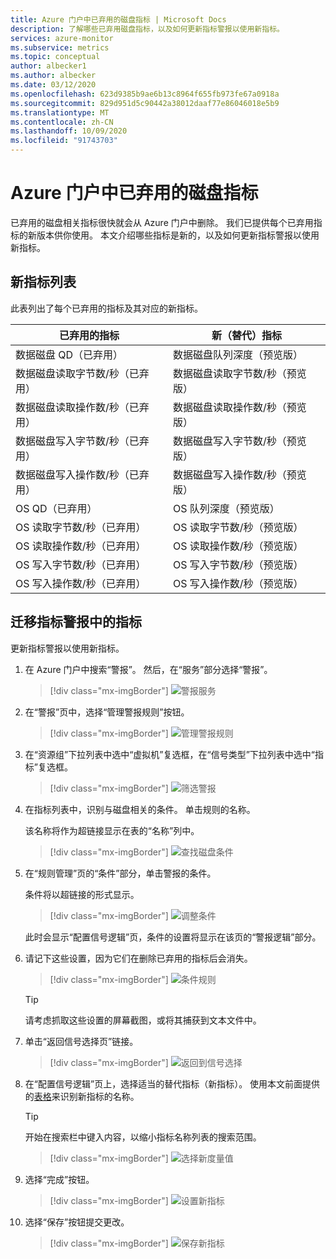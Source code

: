 ```yaml
---
title: Azure 门户中已弃用的磁盘指标 | Microsoft Docs
description: 了解哪些已弃用磁盘指标，以及如何更新指标警报以使用新指标。
services: azure-monitor
ms.subservice: metrics
ms.topic: conceptual
author: albecker1
ms.author: albecker
ms.date: 03/12/2020
ms.openlocfilehash: 623d9385b9ae6b13c8964f655fb973fe67a0918a
ms.sourcegitcommit: 829d951d5c90442a38012daaf77e86046018e5b9
ms.translationtype: MT
ms.contentlocale: zh-CN
ms.lasthandoff: 10/09/2020
ms.locfileid: "91743703"
---
```

# <a name="disk-metrics-deprecation-in-the-azure-portal"></a>Azure 门户中已弃用的磁盘指标

已弃用的磁盘相关指标很快就会从 Azure 门户中删除。 我们已提供每个已弃用指标的新版本供你使用。 本文介绍哪些指标是新的，以及如何更新指标警报以使用新指标。

## <a name="list-of-new-metrics"></a>新指标列表

此表列出了每个已弃用的指标及其对应的新指标。 

|已弃用的指标|新（替代）指标|
|----|----|
|数据磁盘 QD（已弃用）|数据磁盘队列深度（预览版）|
|数据磁盘读取字节数/秒（已弃用）|数据磁盘读取字节数/秒（预览版）|
|数据磁盘读取操作数/秒（已弃用）|数据磁盘读取操作数/秒（预览版）|
|数据磁盘写入字节数/秒（已弃用）|数据磁盘写入字节数/秒（预览版）|
|数据磁盘写入操作数/秒（已弃用）|数据磁盘写入操作数/秒（预览版）|
|OS QD（已弃用）|OS 队列深度（预览版）|
|OS 读取字节数/秒（已弃用）|OS 读取字节数/秒（预览版）|
|OS 读取操作数/秒（已弃用）|OS 读取操作数/秒（预览版）|
|OS 写入字节数/秒（已弃用）|OS 写入字节数/秒（预览版）|
|OS 写入操作数/秒（已弃用）|OS 写入操作数/秒（预览版）|

<a id="update-metrics" />

## <a name="migrate-metrics-in-your-metric-alerts"></a>迁移指标警报中的指标

更新指标警报以使用新指标。

1. 在 Azure 门户中搜索“警报”。 然后，在“服务”部分选择“警报”。 

   > [!div class="mx-imgBorder"]
   > ![警报服务](./media/portal-disk-metrics-deprecation/alert-service-azure-portal.png)

2. 在“警报”页中，选择“管理警报规则”按钮。  

   > [!div class="mx-imgBorder"]
   > ![管理警报规则](./media/portal-disk-metrics-deprecation/manage-alert-rules-button.png)

3. 在“资源组”下拉列表中选中“虚拟机”复选框，在“信号类型”下拉列表中选中“指标”复选框。    

   > [!div class="mx-imgBorder"]
   > ![筛选警报](./media/portal-disk-metrics-deprecation/filter-alerts.png)

4. 在指标列表中，识别与磁盘相关的条件。 单击规则的名称。 

   该名称将作为超链接显示在表的“名称”列中。

   > [!div class="mx-imgBorder"]
   > ![查找磁盘条件](./media/portal-disk-metrics-deprecation/find-disk-conditions.png)

5. 在“规则管理”页的“条件”部分，单击警报的条件。  

   条件将以超链接的形式显示。  

   > [!div class="mx-imgBorder"]
   > ![调整条件](./media/portal-disk-metrics-deprecation/adjust-condition.png)

   此时会显示“配置信号逻辑”页，条件的设置将显示在该页的“警报逻辑”部分。 

6. 请记下这些设置，因为它们在删除已弃用的指标后会消失。

   > [!div class="mx-imgBorder"]
   > ![条件规则](./media/portal-disk-metrics-deprecation/condition-rules.png)

   > [!TIP] 
   > 请考虑抓取这些设置的屏幕截图，或将其捕获到文本文件中。 

7. 单击“返回信号选择页”链接。

   > [!div class="mx-imgBorder"]
   > ![返回到信号选择](./media/portal-disk-metrics-deprecation/back-to-signal-selection.png)

8. 在“配置信号逻辑”页上，选择适当的替代指标（新指标）。 使用本文前面提供的[表格](#update-metrics)来识别新指标的名称。

   > [!TIP] 
   > 开始在搜索栏中键入内容，以缩小指标名称列表的搜索范围。 

   > [!div class="mx-imgBorder"]
   > ![选择新度量值](./media/portal-disk-metrics-deprecation/choose-new-metric.png)

9. 选择“完成”按钮。 

   > [!div class="mx-imgBorder"]
   > ![设置新指标](./media/portal-disk-metrics-deprecation/set-new-metric.png)

10. 选择“保存”按钮提交更改。 

    > [!div class="mx-imgBorder"]
    > ![保存新指标](./media/portal-disk-metrics-deprecation/save-new-metric.png)






